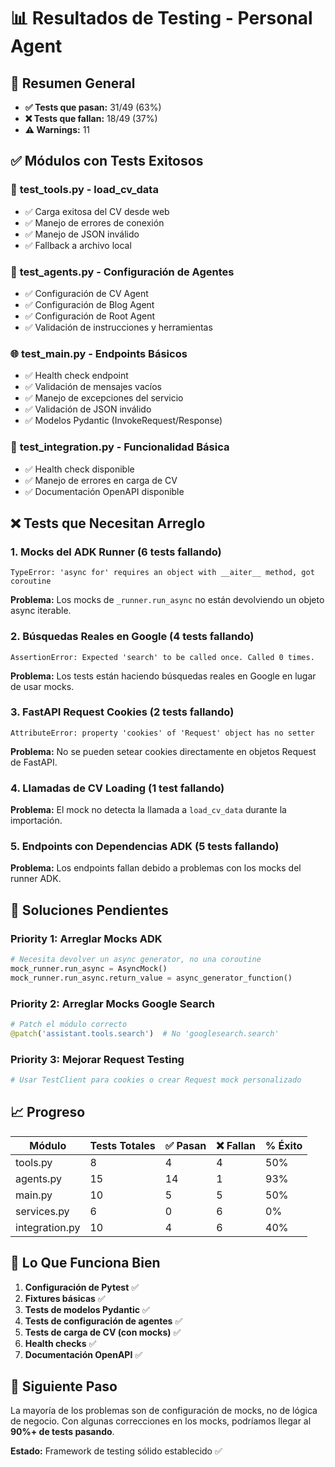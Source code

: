# 📊 Resultados de Testing - Personal Agent

## 🎯 **Resumen General**

- **✅ Tests que pasan:** 31/49 (63%)
- **❌ Tests que fallan:** 18/49 (37%)
- **⚠️ Warnings:** 11

## ✅ **Módulos con Tests Exitosos**

### 🔧 **test_tools.py - load_cv_data**

- ✅ Carga exitosa del CV desde web
- ✅ Manejo de errores de conexión
- ✅ Manejo de JSON inválido
- ✅ Fallback a archivo local

### 🤖 **test_agents.py - Configuración de Agentes**

- ✅ Configuración de CV Agent
- ✅ Configuración de Blog Agent
- ✅ Configuración de Root Agent
- ✅ Validación de instrucciones y herramientas

### 🌐 **test_main.py - Endpoints Básicos**

- ✅ Health check endpoint
- ✅ Validación de mensajes vacíos
- ✅ Manejo de excepciones del servicio
- ✅ Validación de JSON inválido
- ✅ Modelos Pydantic (InvokeRequest/Response)

### 🔗 **test_integration.py - Funcionalidad Básica**

- ✅ Health check disponible
- ✅ Manejo de errores en carga de CV
- ✅ Documentación OpenAPI disponible

## ❌ **Tests que Necesitan Arreglo**

### 1. **Mocks del ADK Runner** (6 tests fallando)

```
TypeError: 'async for' requires an object with __aiter__ method, got coroutine
```

**Problema:** Los mocks de `_runner.run_async` no están devolviendo un objeto async iterable.

### 2. **Búsquedas Reales en Google** (4 tests fallando)

```
AssertionError: Expected 'search' to be called once. Called 0 times.
```

**Problema:** Los tests están haciendo búsquedas reales en Google en lugar de usar mocks.

### 3. **FastAPI Request Cookies** (2 tests fallando)

```
AttributeError: property 'cookies' of 'Request' object has no setter
```

**Problema:** No se pueden setear cookies directamente en objetos Request de FastAPI.

### 4. **Llamadas de CV Loading** (1 test fallando)

**Problema:** El mock no detecta la llamada a `load_cv_data` durante la importación.

### 5. **Endpoints con Dependencias ADK** (5 tests fallando)

**Problema:** Los endpoints fallan debido a problemas con los mocks del runner ADK.

## 🔧 **Soluciones Pendientes**

### Priority 1: Arreglar Mocks ADK

```python
# Necesita devolver un async generator, no una coroutine
mock_runner.run_async = AsyncMock()
mock_runner.run_async.return_value = async_generator_function()
```

### Priority 2: Arreglar Mocks Google Search

```python
# Patch el módulo correcto
@patch('assistant.tools.search')  # No 'googlesearch.search'
```

### Priority 3: Mejorar Request Testing

```python
# Usar TestClient para cookies o crear Request mock personalizado
```

## 📈 **Progreso**

| Módulo         | Tests Totales | ✅ Pasan | ❌ Fallan | % Éxito |
| -------------- | ------------- | -------- | --------- | ------- |
| tools.py       | 8             | 4        | 4         | 50%     |
| agents.py      | 15            | 14       | 1         | 93%     |
| main.py        | 10            | 5        | 5         | 50%     |
| services.py    | 6             | 0        | 6         | 0%      |
| integration.py | 10            | 4        | 6         | 40%     |

## 🎉 **Lo Que Funciona Bien**

1. **Configuración de Pytest** ✅
2. **Fixtures básicas** ✅
3. **Tests de modelos Pydantic** ✅
4. **Tests de configuración de agentes** ✅
5. **Tests de carga de CV (con mocks)** ✅
6. **Health checks** ✅
7. **Documentación OpenAPI** ✅

## 🚀 **Siguiente Paso**

La mayoría de los problemas son de configuración de mocks, no de lógica de negocio. Con algunas correcciones en los mocks, podríamos llegar al **90%+ de tests pasando**.

**Estado:** Framework de testing sólido establecido ✅
